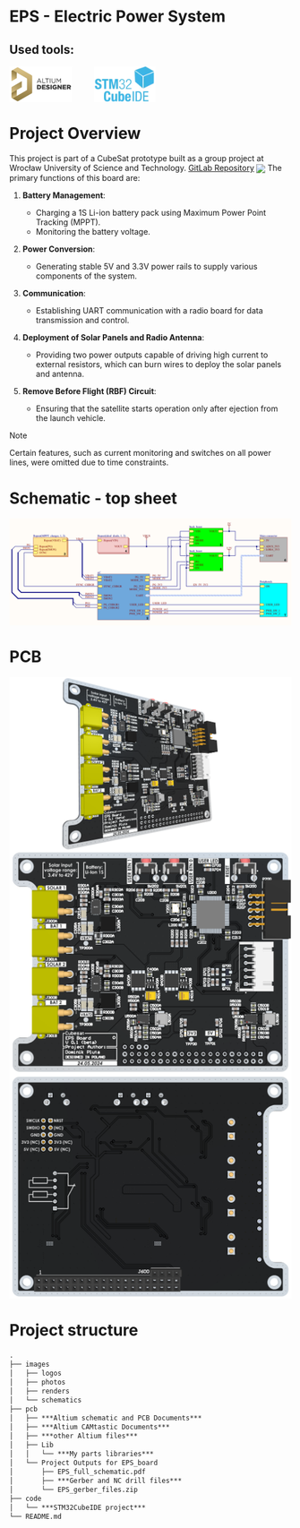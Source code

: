 # EPS - Electric Power System

## Used tools:
<img align="center" height="64" src="images/logos/Altium_Designer.jpg">&nbsp;&nbsp;&nbsp;&nbsp; &nbsp;&nbsp;&nbsp;&nbsp; 
<img align="center" height="64" src="images/logos/STM32CubeIDE.png">

# Project Overview
This project is part of a CubeSat prototype built as a group project at Wrocław University of Science and Technology. [GitLab Repository](https://gitlab.com/wust-satellite)
<img align="center" src="images/photos/PCB_top-no-background.png">
The primary functions of this board are:

1. **Battery Management**:
    - Charging a 1S Li-ion battery pack using Maximum Power Point Tracking (MPPT).
    - Monitoring the battery voltage.

2. **Power Conversion**:
    - Generating stable 5V and 3.3V power rails to supply various components of the system.

3. **Communication**:
    - Establishing UART communication with a radio board for data transmission and control.

4. **Deployment of Solar Panels and Radio Antenna**:
    - Providing two power outputs capable of driving high current to external resistors, which can burn wires to deploy the solar panels and antenna.

5. **Remove Before Flight (RBF) Circuit**:
    - Ensuring that the satellite starts operation only after ejection from the launch vehicle.

> [!NOTE]
> Certain features, such as current monitoring and switches on all power lines, were omitted due to time constraints.

# Schematic - top sheet
<img align="center" src="images/schematics/schematic_top_sheet.png">


# PCB
<img align="center" src="images/renders/EPS_top_angle.png">
<img align="center" src="images/renders/EPS_top.png">
<img align="center" src="images/renders/EPS_bottom.png">

# Project structure
```
.
├── images
│   ├── logos
│   ├── photos
│   ├── renders
│   └── schematics
├── pcb
│   ├── ***Altium schematic and PCB Documents***
│   ├── ***Altium CAMtastic Documents***
│   ├── ***other Altium files***
│   ├── Lib
│   │   └── ***My parts libraries***
│   └── Project Outputs for EPS_board
│       ├── EPS_full_schematic.pdf
│       ├── ***Gerber and NC drill files***
│       └── EPS_gerber_files.zip
├── code
│   └── ***STM32CubeIDE project***
└── README.md
```